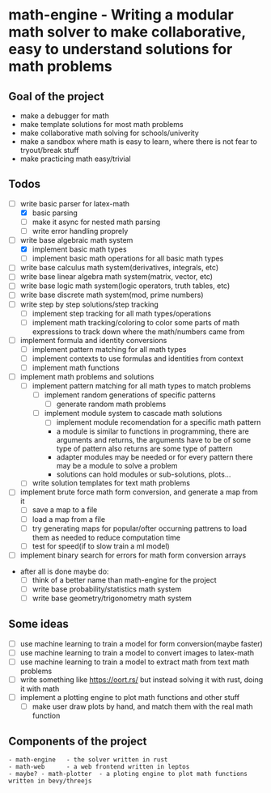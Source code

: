 # math-engine - Writing a modular math solver to make collaborative, easy to understand solutions for math problems

## Goal of the project
  - make a debugger for math
  - make template solutions for most math problems
  - make collaborative math solving for schools/univerity
  - make a sandbox where math is easy to learn, where there is not fear to tryout/break stuff
  - make practicing math easy/trivial

## Todos
- [ ] write basic parser for latex-math
    - [x] basic parsing
    - [ ] make it async for nested math parsing
    - [ ] write error handling proprely

- [ ] write base algebraic math system
    - [x] implement basic math types
    - [ ] implement basic math operations for all basic math types

- [ ] write base calculus math system(derivatives, integrals, etc)
- [ ] write base linear algebra math system(matrix, vector, etc)
- [ ] write base logic math system(logic operators, truth tables, etc)
- [ ] write base discrete math system(mod, prime numbers)
- [ ] write step by step solutions/step tracking
    - [ ] implement step tracking for all math types/operations
    - [ ] implement math tracking/coloring to color some parts of math expressions to track down where the math/numbers came from

- [ ] implement formula and identity conversions
    - [ ] implement pattern matching for all math types
    - [ ] implement contexts to use formulas and identities from context
    - [ ] implement math functions

- [ ] implement math problems and solutions
    - [ ] implement pattern matching for all math types to match problems
        - [ ] implement random generations of specific patterns
            - [ ] generate random math problems
        - [ ] implement module system to cascade math solutions
            - [ ] implement module recomendation for a specific math pattern
            - a module is similar to functions in programming, there are arguments and returns, the arguments have to be of some type of pattern also returns are some type of pattern
            - adapter modules may be needed or for every pattern there may be a module to solve a problem
            - solutions can hold modules or sub-solutions, plots...
    - [ ] write solution templates for text math problems

- [ ] implement brute force math form conversion, and generate a map from it
    - [ ] save a map to a file
    - [ ] load a map from a file
    - [ ] try generating maps for popular/ofter occurning pattrens to load them as needed to reduce computation time
    - [ ] test for speed(if to slow train a ml model)

- [ ] implement binary search for errors for math form conversion arrays

- after all is done maybe do:
    - [ ] think of a better name than math-engine for the project
    - [ ] write base probability/statistics math system
    - [ ] write base geometry/trigonometry math system

## Some ideas
- [ ] use machine learning to train a model for form conversion(maybe faster)
- [ ] use machine learning to train a model to convert images to latex-math
- [ ] use machine learning to train a model to extract math from text math problems
- [ ] write something like https://oort.rs/ but instead solving it with rust, doing it with math
- [ ] implement a plotting engine to plot math functions and other stuff
    - [ ] make user draw plots by hand, and match them with the real math function

## Components of the project
    - math-engine   - the solver written in rust
    - math-web      - a web frontend written in leptos
    - maybe? - math-plotter  - a ploting engine to plot math functions written in bevy/threejs
